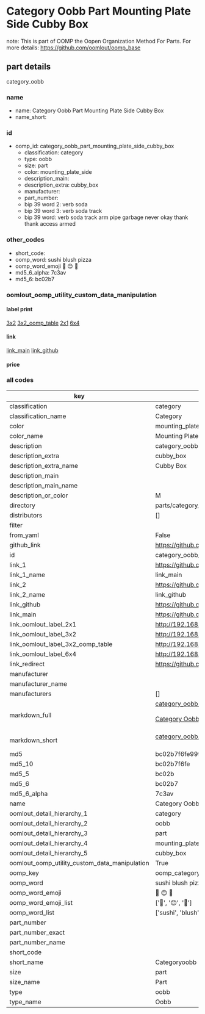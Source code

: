 # Category Oobb Part Mounting Plate Side Cubby Box  

note: This is part of OOMP the Oopen Organization Method For Parts. For more details: https://github.com/oomlout/oomp_base

##  part details
  



category_oobb



### name
* name: Category Oobb Part Mounting Plate Side Cubby Box
* name_short: 
### id
* oomp_id: category_oobb_part_mounting_plate_side_cubby_box
  * classification: category
  * type: oobb
  * size: part
  * color: mounting_plate_side
  * description_main: 
  * description_extra: cubby_box
  * manufacturer: 
  * part_number: 
  * bip 39 word 2: verb soda
  * bip 39 word 3: verb soda track
  * bip 39 word: verb soda track arm pipe garbage never okay thank thank access armed

### other_codes
* short_code: 
* oomp_word: sushi blush pizza
* oomp_word_emoji :sushi: :blush: :pizza:
* md5_6_alpha: 7c3av
* md5_6: bc02b7






### oomlout_oomp_utility_custom_data_manipulation
#### label print
[3x2](http://192.168.1.245:1112/?label=oomp%207c3av)
[3x2_oomp_table](http://192.168.1.108:1112/?label=oomp%207c3av)
[2x1](http://192.168.1.242:1112/?label=oomp%207c3av)
[6x4](http://192.168.1.55:1112/?label=oomp%207c3av)    

#### link

[link_main](https://github.com/oomlout/oomlout_oomp_version_1_messy/tree/main/parts/category_oobb_part_mounting_plate_side_cubby_box) [link_github](https://github.com/oomlout/oomlout_oomp_version_1_messy/tree/main/parts/category_oobb_part_mounting_plate_side_cubby_box)                             

#### price







### all codes 
| key | value |  
| --- | --- |  
| classification | category |  
| classification_name | Category |  
| color | mounting_plate_side |  
| color_name | Mounting Plate Side |  
| description | category_oobb |  
| description_extra | cubby_box |  
| description_extra_name | Cubby Box |  
| description_main |  |  
| description_main_name |  |  
| description_or_color | M  |  
| directory | parts/category_oobb_part_mounting_plate_side_cubby_box |  
| distributors | [] |  
| filter |  |  
| from_yaml | False |  
| github_link | https://github.com/oomlout/oomlout_oomp_part_src/tree/main/parts/category_oobb_part_mounting_plate_side_cubby_box |  
| id | category_oobb_part_mounting_plate_side_cubby_box |  
| link_1 | https://github.com/oomlout/oomlout_oomp_version_1_messy/tree/main/parts/category_oobb_part_mounting_plate_side_cubby_box |  
| link_1_name | link_main |  
| link_2 | https://github.com/oomlout/oomlout_oomp_version_1_messy/tree/main/parts/category_oobb_part_mounting_plate_side_cubby_box |  
| link_2_name | link_github |  
| link_github | https://github.com/oomlout/oomlout_oomp_version_1_messy/tree/main/parts/category_oobb_part_mounting_plate_side_cubby_box |  
| link_main | https://github.com/oomlout/oomlout_oomp_version_1_messy/tree/main/parts/category_oobb_part_mounting_plate_side_cubby_box |  
| link_oomlout_label_2x1 | http://192.168.1.242:1112/?label=oomp%207c3av |  
| link_oomlout_label_3x2 | http://192.168.1.245:1112/?label=oomp%207c3av |  
| link_oomlout_label_3x2_oomp_table | http://192.168.1.108:1112/?label=oomp%207c3av |  
| link_oomlout_label_6x4 | http://192.168.1.55:1112/?label=oomp%207c3av |  
| link_redirect | https://github.com/oomlout/oomlout_oomp_version_1_messy/tree/main/parts/category_oobb_part_mounting_plate_side_cubby_box |  
| manufacturer |  |  
| manufacturer_name |  |  
| manufacturers | [] |  
| markdown_full | [category_oobb_part_mounting_plate_side_cubby_box](none)<br>[](none)<br>[Category Oobb Part Mounting Plate Side Cubby Box](none)<br><br> |  
| markdown_short | [category_oobb_part_mounting_plate_side_cubby_box](none)<br><br> |  
| md5 | bc02b7f6fe99f2a17e52a0bbcd338f94 |  
| md5_10 | bc02b7f6fe |  
| md5_5 | bc02b |  
| md5_6 | bc02b7 |  
| md5_6_alpha | 7c3av |  
| name | Category Oobb Part Mounting Plate Side Cubby Box |  
| oomlout_detail_hierarchy_1 | category |  
| oomlout_detail_hierarchy_2 | oobb |  
| oomlout_detail_hierarchy_3 | part |  
| oomlout_detail_hierarchy_4 | mounting_plate_side |  
| oomlout_detail_hierarchy_5 | cubby_box |  
| oomlout_oomp_utility_custom_data_manipulation | True |  
| oomp_key | oomp_category_oobb_part_mounting_plate_side_cubby_box |  
| oomp_word | sushi blush pizza |  
| oomp_word_emoji | :sushi: :blush: :pizza: |  
| oomp_word_emoji_list | [':sushi:', ':blush:', ':pizza:'] |  
| oomp_word_list | ['sushi', 'blush', 'pizza'] |  
| part_number |  |  
| part_number_exact |  |  
| part_number_name |  |  
| short_code |  |  
| short_name | Categoryoobb |  
| size | part |  
| size_name | Part |  
| type | oobb |  
| type_name | Oobb |  
